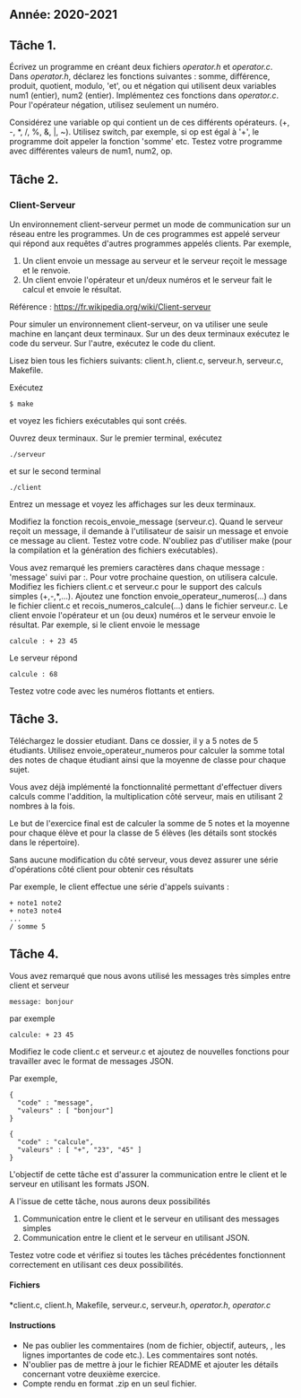Année: 2020-2021
----------------

## Tâche 1.
Écrivez un programme en créant deux
fichiers *operator.h* et *operator.c*. Dans *operator.h*,
déclarez les fonctions suivantes : somme, différence, produit, quotient,
modulo, 'et', ou et négation qui utilisent deux variables num1
(entier), num2 (entier). Implémentez ces fonctions dans *operator.c*.
Pour l'opérateur négation, utilisez seulement un numéro.

Considérez une variable op qui contient un de ces différents
opérateurs. (+, -, *, /, %, &, |, ~). Utilisez switch, par exemple,
si op est égal à '+', le programme doit appeler la fonction
'somme' etc. Testez votre programme avec différentes valeurs de num1,
num2, op.

## Tâche 2.
### Client-Serveur

Un environnement client-serveur permet un mode de communication sur un
réseau entre les programmes. Un de ces programmes est appelé serveur qui
répond aux requêtes d'autres programmes appelés clients. Par exemple,

1.  Un client envoie un message au serveur et le serveur reçoit le
    message et le renvoie.
2.  Un client envoie l'opérateur et un/deux numéros et le serveur fait
    le calcul et envoie le résultat.

Référence : <https://fr.wikipedia.org/wiki/Client-serveur>

Pour simuler un environnement client-serveur, on va utiliser une seule
machine en lançant deux terminaux. Sur un des deux terminaux exécutez le
code du serveur. Sur l'autre, exécutez le code du client.

Lisez bien tous les fichiers suivants:  client.h, client.c, serveur.h, serveur.c, Makefile. 

Exécutez

```
$ make             
```

et voyez les fichiers exécutables qui sont créés.

Ouvrez deux terminaux. Sur le premier terminal, exécutez

```
./serveur             
```

et sur le second terminal

```
./client             
```

Entrez un message et voyez les affichages sur les deux terminaux.

Modifiez la fonction recois_envoie_message (serveur.c). Quand le
serveur reçoit un message, il demande à l'utilisateur de saisir un
message et envoie ce message au client. Testez votre code. N'oubliez pas
d'utiliser make (pour la compilation et la génération des fichiers
exécutables).

Vous avez remarqué les premiers caractères dans chaque message :
'message' suivi par :. Pour votre prochaine question, on utilisera
calcule. Modifiez les fichiers client.c et serveur.c pour le support des
calculs simples (+,-,*,...). Ajoutez une fonction
envoie_operateur_numeros(...) dans le fichier client.c et
recois_numeros_calcule(...) dans le fichier serveur.c. Le client
envoie l'opérateur et un (ou deux) numéros et le serveur envoie le
résultat. Par exemple, si le client envoie le message

```
calcule : + 23 45             
```

Le serveur répond

```
calcule : 68              
```

Testez votre code avec les numéros flottants et entiers.


## Tâche 3.
Téléchargez le dossier etudiant. Dans ce
dossier, il y a 5 notes de 5 étudiants. Utilisez
envoie_operateur_numeros pour calculer la somme total des
notes de chaque étudiant ainsi que la moyenne de classe pour chaque
sujet.

Vous avez déjà implémenté la fonctionnalité permettant d'effectuer divers calculs comme l'addition,
la multiplication côté serveur, mais en utilisant 2 nombres à la fois.

Le but de l'exercice final est de calculer la somme de 5 notes et la moyenne pour chaque élève 
et pour la classe de 5 élèves (les détails sont stockés dans le répertoire). 

Sans aucune modification du côté serveur, vous devez assurer une série d'opérations côté client pour obtenir ces résultats

Par exemple, le client effectue une série d'appels suivants :
```
+ note1 note2
+ note3 note4
...
/ somme 5
```

## Tâche 4.
Vous avez remarqué que nous avons utilisé les messages très simples
entre client et serveur

```              
message: bonjour             
```

par exemple

```              
calcule: + 23 45              
```

Modifiez le code client.c et serveur.c et ajoutez de nouvelles fonctions
pour travailler avec le format de messages JSON. 

Par exemple,

```              
{                
  "code" : "message",                
  "valeurs" : [ "bonjour"]              
}

{ 
  "code" : "calcule",                
  "valeurs" : [ "+", "23", "45" ]              
}              

```

L'objectif de cette tâche est d'assurer la communication entre le client et le serveur en utilisant les formats JSON.

A l'issue de cette tâche, nous aurons deux possibilités
1. Communication entre le client et le serveur  en utilisant des messages simples
2. Communication entre le client et le serveur en utilisant JSON.

Testez votre code et vérifiez si toutes les tâches précédentes fonctionnent correctement en utilisant ces deux possibilités.


#### Fichiers

*client.c, client.h, Makefile, serveur.c, serveur.h, *operator.h*, *operator.c*

#### Instructions

-   Ne pas oublier les commentaires (nom de fichier, objectif, auteurs,
    , les lignes importantes de code etc.). Les commentaires sont notés.
-   N'oublier pas de mettre à jour le fichier README et ajouter les
    détails concernant votre deuxième exercice.
-   Compte rendu en format .zip en un seul fichier.


